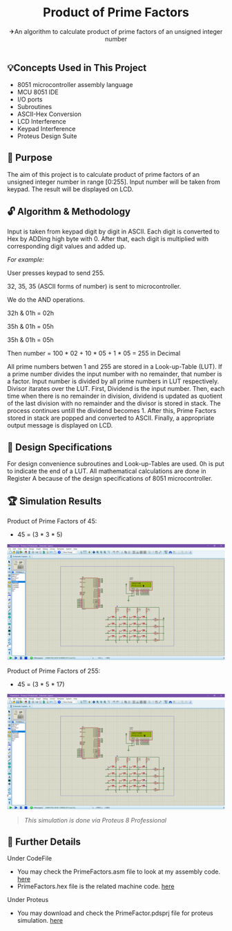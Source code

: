 <br/>
<p align="center">
 <h1 align="center" id="title">Product of Prime Factors</h1>

  <p align="center">
    ✈An algorithm  to calculate product of prime factors of an unsigned integer number 
    <br/>
    <br/>
  </p>
</p>


## 💡Concepts Used in This Project

* 8051 microcontroller assembly language
* MCU 8051 IDE
* I/O ports
* Subroutines
* ASCII-Hex Conversion
* LCD Interference
* Keypad Interference
* Proteus Design Suite

## 🎯 Purpose

The aim of this project is to calculate product of prime factors of an unsigned integer number in range [0:255]. Input number will be taken from keypad. The result will be displayed on LCD.



## 🔓 Algorithm & Methodology

Input is taken from keypad digit by digit in ASCII. Each digit is converted to Hex by ADDing high byte with 0. After that, each digit is multiplied with corresponding digit values and added up.  

*For example:*

User presses keypad to send 255.   

32, 35, 35 (ASCII forms of number) is sent to microcontroller.  

We do the AND operations.   


  32h & 01h = 02h  
  
  35h & 01h = 05h 
  
  35h & 01h = 05h  
  
Then number = 100 * 02 + 10 * 05 + 1 * 05 = 255 in Decimal

All prime numbers betwen 1 and 255 are stored in a Look-up-Table (LUT). If a prime number divides the input number with no remainder, that number is a factor. Input number is divided by all prime numbers in LUT respectively. Divisor itarates over the LUT. First, Dividend is the input number. Then, each time when there is no remainder in division, dividend is updated as quotient of the last division with no remainder and the divisor is stored in stack. The process continues untill the dividend becomes 1. After this, Prime Factors stored in stack are popped and converted to ASCII. Finally, a appropriate output message is displayed on LCD. 





## 🎨 Design Specifications

For design convenience subroutines and Look-up-Tables are used. 0h is put to indicate the end of a LUT. All mathematical calculations are done in Register A because of the design specifications of 8051 microcontroller.  

## 🏆 Simulation Results

Product of Prime Factors of 45:
* 45 = (3 * 3 * 5)
  

![Screen Shot](Images/PrimeFactor45.png)

Product of Prime Factors of 255:
* 45 = (3 * 5 * 17)
  
![Screen Shot](Images/PrimeFactor255.png)



> *This simulation is done via Proteus 8 Professional*


## 🔎 Further Details

Under CodeFile

* You may check the PrimeFactors.asm file  to look at my assembly code. [here](CodeFile/PrimeFactors.asm)
* PrimeFactors.hex file is the related machine code. [here](CodeFile/PrimeFactors.hex)

Under Proteus 
* You may download and check the PrimeFactor.pdsprj file for proteus simulation. [here](Proteus/PrimeFactor.pdsprj)
  
  
